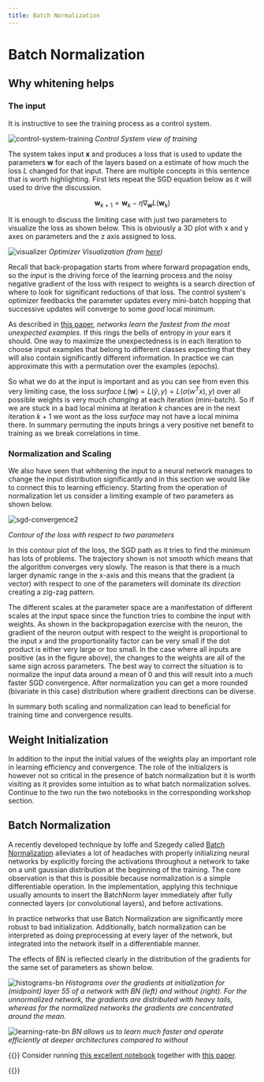 ```yaml
---
title: Batch Normalization
---
```



# Batch Normalization

## Why whitening helps

### The input

It is instructive to see the training process as a control system. 

![control-system-training](images/control-system-training.drawio.svg)
_Control System view of training_

The system takes input $\mathbf x$ and produces a loss that is used to update the parameters $\mathbf w$ for each of the layers based on a estimate of how much the loss $L$ changed for that input. There are multiple concepts in this sentence that is worth highlighting. First lets repeat the SGD equation below as it will used to drive the discussion. 

$$\mathbf w_{k+1} = \mathbf w_k - \eta \nabla_{\mathbf w} L(\mathbf w_k)$$
 
It is enough to discuss the limiting case with just two parameters to visualize the loss as shown below. This is obviously a 3D plot with x and y axes on parameters and the z axis assigned to loss. 

![visualizer](images/visualizer.gif)
_Optimizer Visualization (from [here](https://github.com/Kitsunetic/Optimizer-Visualization))_

Recall that back-propagation starts from where forward propagation ends, so the _input_ is the driving force of the learning process and the noisy negative gradient of the loss with respect to weights is a search direction of where to look for significant reductions of that loss. The control system's optimizer feedbacks the parameter updates every mini-batch hopping that successive updates will converge to some _good_ local minimum. 

As described in [this paper](http://yann.lecun.com/exdb/publis/pdf/lecun-98b.pdf), _networks learn the fastest from the most unexpected examples_.  If this rings the bells of entropy in your ears it should. One way to maximize the unexpectedness is in each iteration to choose input examples that belong to different classes expecting that they will also contain significantly different information. In practice we can approximate this with a permutation over the examples (epochs). 

So what we do at the input is important and as you can see from even this very limiting case, the loss _surface_ $L(\mathbf w) = L(\hat y, y) = L(\sigma(w^Tx), y)$ over all possible weights is very much _changing_ at each iteration (mini-batch). So if we are stuck in a bad local minima at iteration $k$ chances are in the next iteration $k+1$ we wont as the loss _surface_ may not have a local minima there. In summary permuting the inputs brings a very positive net benefit to training as we break correlations in time.

### Normalization and Scaling

We also have seen that whitening the input to a neural network manages to change the input distribution significantly and in this section we would like to connect this to learning efficiency. Starting from the operation of normalization let us consider a limiting example of two parameters as shown below. 

![sgd-convergence2](images/sgd-convergence2.png)

_Contour of the loss with respect to two parameters_

In this contour plot of the loss, the SGD path as it tries to find the minimum has lots of problems. The trajectory shown is not smooth which means that the algorithm converges very slowly. The reason is that there is a much larger dynamic range in the x-axis and this means that the gradient (a vector) with respect to one of the parameters will dominate its _direction_ creating a zig-zag pattern. 

The different scales at the parameter space are a manifestation of different scales at the input space since the function tries to combine the input with weights. As shown in the backpropagation exercise with the neuron, the gradient of the neuron output with respect to the weight is proportional to the input $x$ and the proportionality factor can be very small if the dot product is either very large or too small. In the case where all inputs are positive (as in the figure above), the changes to the weights are all of the same sign across parameters. The best way to correct the situation is to normalize the input data around a mean of 0 and this will result into a much faster SGD convergence. After normalization you can get a more rounded (bivariate in this case) distribution where gradient directions can be  diverse. 

In summary both scaling and normalization can lead to beneficial for training time and convergence results.

## Weight Initialization

In addition to the input the initial values of the weights play an important role in learning efficiency and convergence. The role of the initializers is however not so critical in the presence of batch normalization but it is worth visiting as it provides some intuition as to what batch normalization solves. Continue to the two run the two notebooks in the corresponding workshop section. 

## Batch Normalization 

A recently developed technique by Ioffe and Szegedy called [Batch Normalization](http://arxiv.org/abs/1502.03167) alleviates a lot of headaches with properly initializing neural networks by explicitly forcing the activations throughout a network to take on a unit gaussian distribution at the beginning of the training. The core observation is that this is possible because normalization is a simple differentiable operation. In the implementation, applying this technique usually amounts to insert the BatchNorm layer immediately after fully connected layers (or convolutional layers), and before activations. 

In practice networks that use Batch Normalization are significantly more robust to bad initialization. Additionally, batch normalization can be interpreted as doing preprocessing at every layer of the network, but integrated into the network itself in a differentiable manner. 

The effects of BN is reflected clearly in the distribution of the gradients for the same set of parameters as shown below.

![histograms-bn](images/histograms-bn.png)
_Histograms over the gradients at initialization for (midpoint) layer 55 of a network with BN (left) and
without (right). For the unnormalized network, the gradients are distributed with heavy tails, whereas for the normalized networks the gradients are concentrated around the mean._

![learning-rate-bn](images/learning-rate-bn.png)
_BN allows us to learn much faster and operate efficiently at deeper architectures compared to without_

{{<hint>}}
Consider running [this excellent notebook](https://colab.research.google.com/github/davidcpage/cifar10-fast/blob/master/batch_norm_post.ipynb#scrollTo=a22VPg31CLSM) together with [this paper](https://arxiv.org/abs/1806.02375). 

 {{</hint>}}
 
